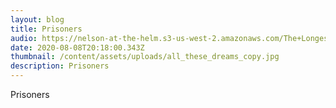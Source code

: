 ```yaml
---
layout: blog
title: Prisoners
audio: https://nelson-at-the-helm.s3-us-west-2.amazonaws.com/The+Longest+Kiss.mp3
date: 2020-08-08T20:18:00.343Z
thumbnail: /content/assets/uploads/all_these_dreams_copy.jpg
description: Prisoners
---
```

Prisoners